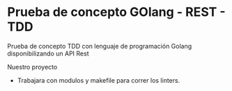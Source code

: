 # Prueba de concepto GOlang - REST - TDD
Prueba de concepto TDD con lenguaje de programación Golang disponibilizando un API Rest

Nuestro proyecto
- Trabajara con modulos y makefile para correr los linters.
